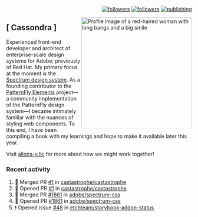 <p align="right"><a rel="me" href="https://front-end.social/@castastrophe">
    <img alt="followers" title="Follow me on Mastodon" src="https://img.shields.io/mastodon/follow/109297102751309835?domain=https%3A%2F%2Ffront-end.social&label=Follow&logo=mastodon&logoColor=white&style=for-the-badge&labelColor=008080&color=006969"/></a>
  <a href="https://codepen.io/castastrophe/">
    <img alt="followers" title="Follow me on CodePen" src="https://img.shields.io/badge/16-1?color=640464&labelColor=7c007c&style=for-the-badge&logo=codepen&label=Follow"/></a>
<a href="https://castastrophe.medium.com/">
    <img alt="publishing" title="View articles on Medium" src="https://img.shields.io/badge/107-1?color=666&labelColor=444&label=subscribe&logo=medium&logoColor=white&style=for-the-badge"/></a>
    </p>
    
<img align="right" src="https://user-images.githubusercontent.com/1840295/209837133-f6b4d7a5-2117-4634-83b8-a635fb49a96a.png" height="300" alt="Profile image of a red-haired woman with long bangs and a big smile">

## [&nbsp;Cassondra&nbsp;]
    
Experienced front-end developer and architect of enterprise-scale design systems for Adobe; previously of Red Hat. My primary focus at the moment is the [Spectrum design system](https://github.com/adobe/spectrum-css). As a founding contributor to the [PatternFly&nbsp;Elements](https://github.com/patternfly/patternfly-elements) project&mdash;a community implementation of the PatternFly design system&mdash;I became intimately familiar with the nuances of styling web components. To this end, I have been compiling a book with my learnings and hope to make it available later this year.

Visit [allons-y.llc](http://allons-y.llc/) for more about how we might work together!

### Recent activity

<!--START_SECTION:activity-->
1. 🎉 Merged PR [#1](https://github.com/castastrophe/castastrophe/pull/1) in [castastrophe/castastrophe](https://github.com/castastrophe/castastrophe)
2. 💪 Opened PR [#1](https://github.com/castastrophe/castastrophe/pull/1) in [castastrophe/castastrophe](https://github.com/castastrophe/castastrophe)
3. 🎉 Merged PR [#1861](https://github.com/adobe/spectrum-css/pull/1861) in [adobe/spectrum-css](https://github.com/adobe/spectrum-css)
4. 💪 Opened PR [#1861](https://github.com/adobe/spectrum-css/pull/1861) in [adobe/spectrum-css](https://github.com/adobe/spectrum-css)
5. ❗️ Opened issue [#48](https://github.com/etchteam/storybook-addon-status/issues/48) in [etchteam/storybook-addon-status](https://github.com/etchteam/storybook-addon-status)
<!--END_SECTION:activity-->
